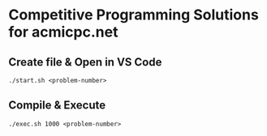 # Competitive Programming Solutions for acmicpc.net

## Create file & Open in VS Code
```
./start.sh <problem-number>
```

## Compile & Execute
```
./exec.sh 1000 <problem-number>
```